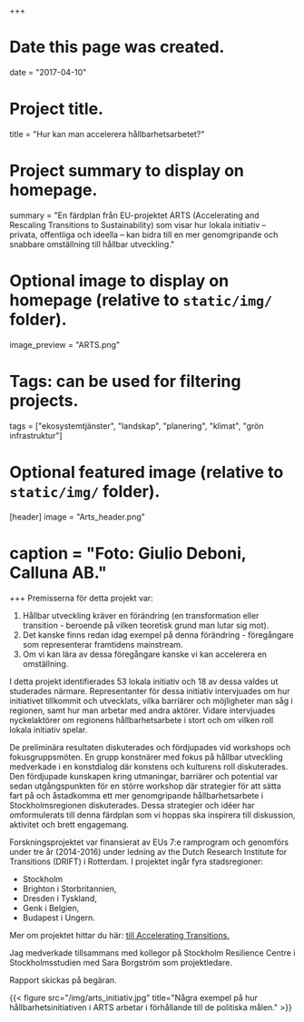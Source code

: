 +++
# Date this page was created.
date = "2017-04-10"

# Project title.
title = "Hur kan man accelerera hållbarhetsarbetet?"

# Project summary to display on homepage.
summary = "En färdplan från EU-projektet ARTS (Accelerating and Rescaling Transitions to Sustainability) som visar hur lokala initiativ – privata, offentliga och ideella – kan bidra till en mer genomgripande och snabbare omställning till hållbar utveckling."

# Optional image to display on homepage (relative to `static/img/` folder).
image_preview = "ARTS.png"

# Tags: can be used for filtering projects.
tags = ["ekosystemtjänster", "landskap", "planering", "klimat", "grön infrastruktur"]

# Optional featured image (relative to `static/img/` folder).
[header]
image = "Arts_header.png"
# caption = "Foto: Giulio Deboni, Calluna AB."
+++
Premisserna för detta projekt var:

1. Hållbar utveckling kräver en förändring (en transformation eller transition - beroende på vilken teoretisk grund man lutar sig mot).
2. Det kanske finns redan idag exempel på denna förändring - föregångare som representerar framtidens mainstream.
3. Om vi kan lära av dessa föregångare kanske vi kan accelerera en omställning.

I detta projekt identifierades 53 lokala initiativ och 18 av dessa valdes ut studerades närmare. Representanter för dessa initiativ intervjuades om hur initiativet tillkommit och utvecklats, vilka barriärer och möjligheter man såg i regionen, samt hur man arbetar med andra aktörer. Vidare intervjuades nyckelaktörer om regionens hållbarhetsarbete i stort och om vilken roll lokala initiativ spelar. 

De preliminära resultaten diskuterades och fördjupades vid workshops och fokusgruppsmöten. En grupp konstnärer med fokus på hållbar utveckling medverkade i en konstdialog där konstens och kulturens roll diskuterades. Den fördjupade kunskapen kring utmaningar, barriärer och potential var sedan utgångspunkten för en större workshop där strategier för att sätta fart på och åstadkomma ett mer genomgripande hållbarhetsarbete i Stockholmsregionen diskuterades. Dessa strategier och idéer har omformulerats till denna färdplan som vi hoppas ska inspirera till diskussion, aktivitet och brett engagemang.

Forskningsprojektet var finansierat av EUs 7:e ramprogram och genomförs under tre år (2014-2016) under ledning av the Dutch Research Institute for Transitions (DRIFT) i Rotterdam. I projektet ingår fyra  stadsregioner: 

- Stockholm
- Brighton i Storbritannien,
- Dresden i Tyskland,
- Genk i Belgien,
- Budapest i Ungern.

Mer om projektet hittar du här: [till Accelerating Transitions.](http://acceleratingtransitions.eu) 

Jag medverkade tillsammans med kollegor på Stockholm Resilience Centre i Stockholmsstudien med Sara Borgström som projektledare.

Rapport skickas på begäran.

{{< figure src="/img/arts_initiativ.jpg" title="Några exempel på hur hållbarhetsinitiativen i ARTS arbetar i förhållande till de politiska målen." >}}



